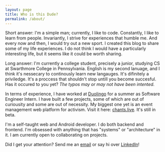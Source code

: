 ```yaml
---
layout: page
title: Who is this Dude?
permalink: /about/
---
```

Short answer: I'm a simple man; currently, I like to code. Constantly, I like to learn from people. Invariantly, I strive for experiences that humble me. And every now and then, I would try out a new sport. I created this blog to share some of my life experiences. I do not think I would have a particularly interesting life, but it seems like it could be worth sharing. 

Long answer: I'm currently a college student, precisely a junior, studying CS at Swarthmore College in Pennsylvania. English is my second lanuage, and I think it's nessecary to continously learn new langauges. It's difinitely a priviledge. It's a proccess that shouldn't stop untill you become succesful. Has it occured to you yet? *The typos may or may not have been intented.*

In terms of experience, I have worked at [Duolingo](https://www.duolingo.com/) for a summer as Software Engineer Intern. I have built a few projects, some of which are out of curiousity and some are out of necessity. My biggest one yet is an event management web platform for activism. Visit it here: [chants.live](https://chants.live/). It's still in beta. 

I'm a self-taught web and Android developer. I do both backend and frontend. I'm obsessed with anything that has "systems" or "architecture" in it. I am currently open to collaborating on projects.

Did I get your attention? Send me an [email](mailto:andrewhenin25@gmail.com) or say hi over [LinkedIn](https://www.linkedin.com/in/andrewhenin/)!
